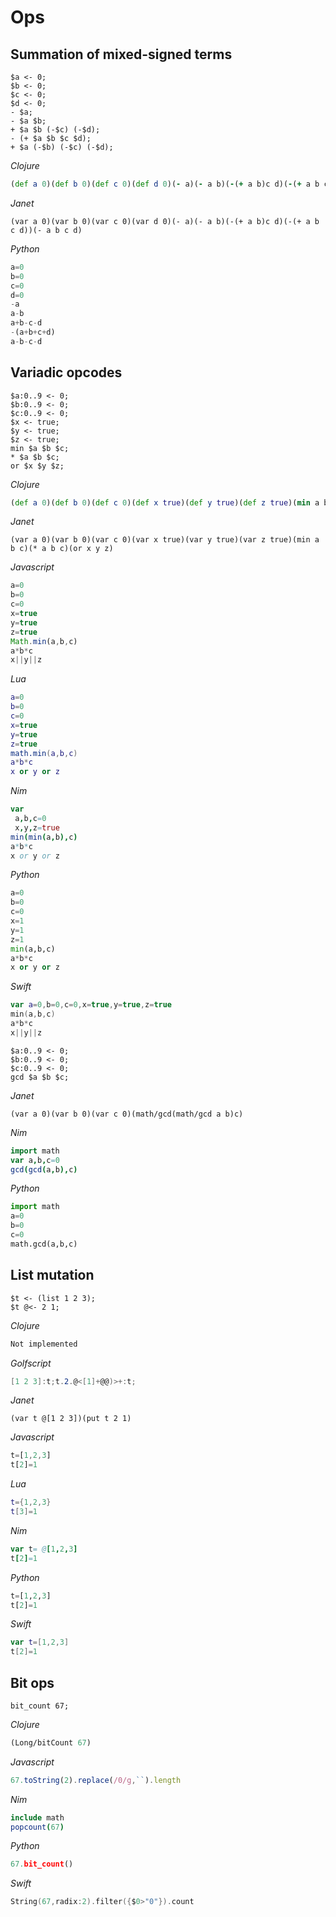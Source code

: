 # Ops

## Summation of mixed-signed terms

```polygolf
$a <- 0;
$b <- 0;
$c <- 0;
$d <- 0;
- $a;
- $a $b;
+ $a $b (-$c) (-$d);
- (+ $a $b $c $d);
+ $a (-$b) (-$c) (-$d);
```

_Clojure_

```clojure nogolf
(def a 0)(def b 0)(def c 0)(def d 0)(- a)(- a b)(-(+ a b)c d)(-(+ a b c d))(- a b c d)
```

_Janet_

```janet nogolf
(var a 0)(var b 0)(var c 0)(var d 0)(- a)(- a b)(-(+ a b)c d)(-(+ a b c d))(- a b c d)
```

_Python_

```py nogolf
a=0
b=0
c=0
d=0
-a
a-b
a+b-c-d
-(a+b+c+d)
a-b-c-d
```

## Variadic opcodes

```polygolf
$a:0..9 <- 0;
$b:0..9 <- 0;
$c:0..9 <- 0;
$x <- true;
$y <- true;
$z <- true;
min $a $b $c;
* $a $b $c;
or $x $y $z;
```

_Clojure_

```clojure nogolf
(def a 0)(def b 0)(def c 0)(def x true)(def y true)(def z true)(min a b c)(* a b c)(or x y z)
```

_Janet_

```janet nogolf
(var a 0)(var b 0)(var c 0)(var x true)(var y true)(var z true)(min a b c)(* a b c)(or x y z)
```

_Javascript_

```js nogolf
a=0
b=0
c=0
x=true
y=true
z=true
Math.min(a,b,c)
a*b*c
x||y||z
```

_Lua_

```lua nogolf
a=0
b=0
c=0
x=true
y=true
z=true
math.min(a,b,c)
a*b*c
x or y or z
```

_Nim_

```nim nogolf
var
 a,b,c=0
 x,y,z=true
min(min(a,b),c)
a*b*c
x or y or z
```

_Python_

```py nogolf
a=0
b=0
c=0
x=1
y=1
z=1
min(a,b,c)
a*b*c
x or y or z
```

_Swift_

```swift nogolf
var a=0,b=0,c=0,x=true,y=true,z=true
min(a,b,c)
a*b*c
x||y||z
```

```polygolf
$a:0..9 <- 0;
$b:0..9 <- 0;
$c:0..9 <- 0;
gcd $a $b $c;
```

_Janet_

```janet nogolf
(var a 0)(var b 0)(var c 0)(math/gcd(math/gcd a b)c)
```

_Nim_

```nim nogolf
import math
var a,b,c=0
gcd(gcd(a,b),c)
```

_Python_

```py nogolf
import math
a=0
b=0
c=0
math.gcd(a,b,c)
```

## List mutation

```polygolf
$t <- (list 1 2 3);
$t @<- 2 1;
```

_Clojure_

```clojure nogolf skip
Not implemented
```

_Golfscript_

```gs nogolf
[1 2 3]:t;t.2.@<[1]+@@)>+:t;
```

_Janet_

```janet nogolf
(var t @[1 2 3])(put t 2 1)
```

_Javascript_

```js nogolf
t=[1,2,3]
t[2]=1
```

_Lua_

```lua nogolf
t={1,2,3}
t[3]=1
```

_Nim_

```nim nogolf
var t= @[1,2,3]
t[2]=1
```

_Python_

```py nogolf
t=[1,2,3]
t[2]=1
```

_Swift_

```swift nogolf
var t=[1,2,3]
t[2]=1
```

## Bit ops

```polygolf
bit_count 67;
```

_Clojure_

```clojure nogolf
(Long/bitCount 67)
```

_Javascript_

```js nogolf
67.toString(2).replace(/0/g,``).length
```

_Nim_

```nim nogolf
include math
popcount(67)
```

_Python_

```py nogolf
67.bit_count()
```

_Swift_

```swift nogolf
String(67,radix:2).filter({$0>"0"}).count
```
